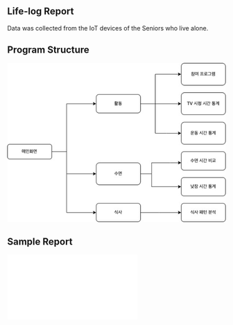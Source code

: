 ## Life-log Report 

Data was collected from the IoT devices of the Seniors who live alone.

## Program Structure
![image](structure.jpg)

## Sample Report
![report](example_report_505.pdf)

